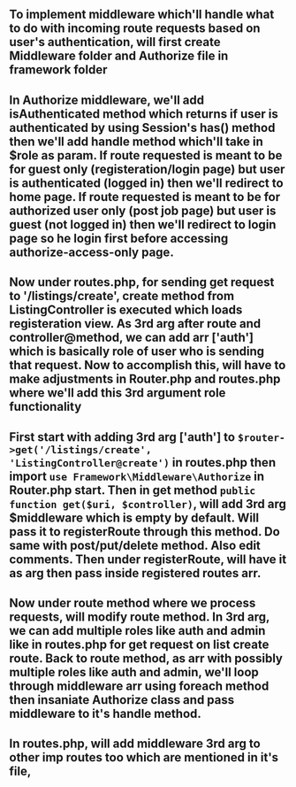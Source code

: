 ## To implement middleware which'll handle what to do with incoming route requests based on user's authentication, will first create Middleware folder and Authorize file in framework folder
## In Authorize middleware, we'll add isAuthenticated method which returns if user is authenticated by using Session's has() method then we'll add handle method which'll take in $role as param. If route requested is meant to be for guest only (registeration/login page) but user is authenticated (logged in) then we'll redirect to home page. If route requested is meant to be for authorized user only (post job page) but user is guest (not logged in) then we'll redirect to login page so he login first before accessing authorize-access-only page. 
## Now under routes.php, for sending get request to '/listings/create', create method from ListingController is executed which loads registeration view. As 3rd arg after route and controller@method, we can add arr ['auth'] which is basically role of user who is sending that request. Now to accomplish this, will have to make adjustments in Router.php and routes.php where we'll add this 3rd argument role functionality
## First start with adding 3rd arg ['auth'] to ```$router->get('/listings/create', 'ListingController@create')``` in routes.php then import ```use Framework\Middleware\Authorize``` in Router.php start. Then in get method ```public function get($uri, $controller)```, will add 3rd arg $middleware which is empty by default. Will pass it to registerRoute through this method. Do same with post/put/delete method. Also edit comments. Then under registerRoute, will have it as arg then pass inside registered routes arr. 
## Now under route method where we process requests, will modify route method. In 3rd arg, we can add multiple roles like auth and admin like in routes.php for get request on list create route. Back to route method, as arr with possibly multiple roles like auth and admin, we'll loop through middleware arr using foreach method then insaniate Authorize class and pass middleware to it's handle method.
## In routes.php, will add middleware 3rd arg to other imp routes too which are mentioned in it's file,  